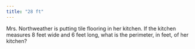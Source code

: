 ```yaml
---
title: "28 ft"
---
```

Mrs. Northweather is putting tile flooring in her kitchen. If the kitchen measures 8 feet wide and 6 feet long, what is the perimeter, in feet, of her kitchen?

